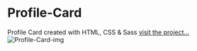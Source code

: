 # Profile-Card
Profile Card created with HTML, CSS &amp; Sass
<a href="https://laughing-banach-dfa227.netlify.app/"> visit the project... </a>
![Profile-Card-img](https://user-images.githubusercontent.com/99296482/155857987-2a64b15e-2989-489b-8a81-088ae7f3a2a9.png)
